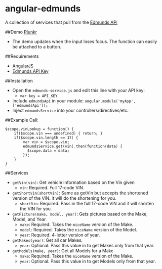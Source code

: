 # angular-edmunds
A collection of services that pull from the [Edmunds API](http://developer.edmunds.com/api-documentation/overview/index.html)

##Demo
[Plunkr](http://embed.plnkr.co/IfMn36rtKpAjiyZyqkNX/preview)
* The demo updates when the input loses focus. The function can easily be attached to a button.

##Requirements
* [AngularJS](https://angularjs.org/)
* [Edmunds API Key](http://developer.edmunds.com/api-documentation/overview/index.html)

##Installation
* Open the `edmunds-service.js` and edit this line with your API key:
    - `var key = API_KEY`
* Include `edmundsApi` in your module:
`angular.module('myApp', ['edmundsApi']);`
* Inject `edmundsService` into your controllers/directives/etc.

##Example Call:
````
$scope.vinLookup = function() {
    if($scope.vin === undefined) { return; }
    if($scope.vin.length == 17) {
        var vin = $scope.vin;
        edmundsService.get(vin).then(function(data) {
          $scope.data = data;
        });
    }   
}
````

##Services
* `getVin(vin)`: Get vehicle information based on the Vin given
    - `vin`: Required. Full 17-code VIN.
* `getShortVin(shortVin)`: Same as getVin but accepts the shortened version of the VIN. It will do the shortening for you.
    - `shortVin`: Required. Pass in the full 17-code VIN and it will shorten the VIN for you.
* `getPicture(make, model, year)`: Gets pictures based on the Make, Model, and Year. 
    - `make`: Required. Takes the `niceName` version of the Make.
    - `model`: Required. Takes the `niceName` version of the Model.
    - `year`: Required. 4-letter version of year.
* `getMakes(year)`: Get all car Makes. 
    - `year`: Optional. Pass this value in to get Makes only from that year.
* `getModels(make, year)`: Get all Models for a Make
    - `make`: Required. Takes the `niceName` version of the Make.
    - `year`: Optional. Pass this value in to get Models only from that year.
